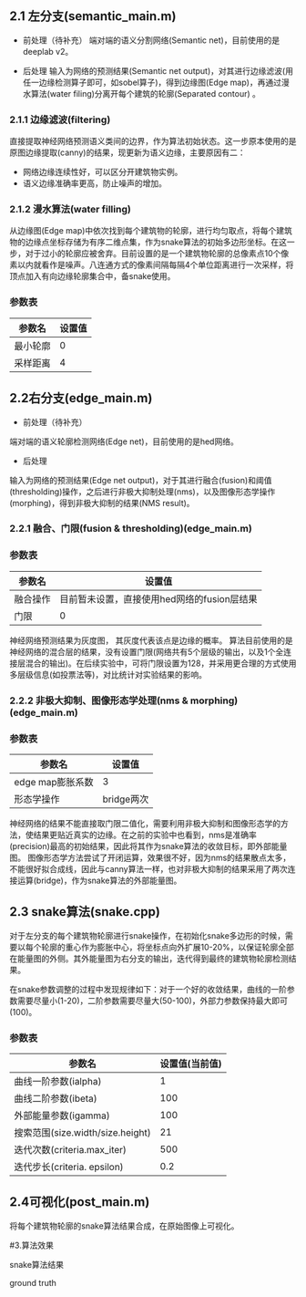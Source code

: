 ## 2.1 左分支(semantic_main.m)

-	前处理（待补充）
 端对端的语义分割网络(Semantic net)，目前使用的是deeplab v2。

-	后处理
输入为网络的预测结果(Semantic net output)，对其进行边缘滤波(用任一边缘检测算子即可，如sobel算子)，得到边缘图(Edge map)，再通过漫水算法(water filing)分离开每个建筑的轮廓(Separated contour) 。 


### 2.1.1 边缘滤波(filtering)
直接提取神经网络预测语义类间的边界，作为算法初始状态。这一步原本使用的是原图边缘提取(canny)的结果，现更新为语义边缘，主要原因有二：

- 网络边缘连续性好，可以区分开建筑物实例。
- 语义边缘准确率更高，防止噪声的增加。

### 2.1.2 漫水算法(water filling)
   从边缘图(Edge map)中依次找到每个建筑物的轮廓，进行均匀取点，将每个建筑物的边缘点坐标存储为有序二维点集，作为snake算法的初始多边形坐标。在这一步，对于过小的轮廓应被舍弃。目前设置的是一个建筑物轮廓的总像素点10个像素以内就看作是噪声。八连通方式的像素间隔每隔4个单位距离进行一次采样，将顶点加入有向边缘轮廓集合中，备snake使用。
   
### 参数表
|参数名|设置值|
|---|---|
|最小轮廓|0|
|采样距离|4|

## 2.2右分支(edge_main.m)
-	前处理（待补充）

   端对端的语义轮廓检测网络(Edge net)，目前使用的是hed网络。

-	后处理

   输入为网络的预测结果(Edge net output)，对于其进行融合(fusion)和阈值(thresholding)操作，之后进行非极大抑制处理(nms)，以及图像形态学操作(morphing)，得到非极大抑制的结果(NMS result)。

### 2.2.1 融合、门限(fusion & thresholding)(edge_main.m)

### 参数表
|参数名|设置值|
|---|---|
|融合操作|目前暂未设置，直接使用hed网络的fusion层结果|
|门限|0|

   神经网络预测结果为灰度图， 其灰度代表该点是边缘的概率。 算法目前使用的是神经网络的混合层的结果，没有设置门限(网络共有5个层级的输出，以及1个全连接层混合的输出)。在后续实验中，可将门限设置为128，并采用更合理的方式使用多层级信息(如投票法等)，对比统计对实验结果的影响。

### 2.2.2 非极大抑制、图像形态学处理(nms & morphing)(edge_main.m)

### 参数表
|参数名|设置值|
|---|---|
|edge map膨胀系数|3|
|形态学操作|bridge两次|

神经网络的结果不能直接取门限二值化，需要利用非极大抑制和图像形态学的方法，使结果更贴近真实的边缘。在之前的实验中也看到，nms是准确率(precision)最高的初始结果，因此将其作为snake算法的收敛目标，即外部能量图。
图像形态学方法尝试了开闭运算，效果很不好，因为nms的结果散点太多，不能很好拟合成线，因此与canny算法一样，也对非极大抑制的结果采用了两次连接运算(bridge)，作为snake算法的外部能量图。


## 2.3 snake算法(snake.cpp)
   对于左分支的每个建筑物轮廓进行snake操作，在初始化snake多边形的时候，需要以每个轮廓的重心作为膨胀中心，将坐标点向外扩展10-20%，以保证轮廓全部在能量图的外侧。其外能量图为右分支的输出，迭代得到最终的建筑物轮廓检测结果。
   
在snake参数调整的过程中发现规律如下：对于一个好的收敛结果，曲线的一阶参数需要尽量小(1-20)，二阶参数需要尽量大(50-100)，外部力参数保持最大即可(100)。

### 参数表
|参数名|设置值(当前值)|
|---|---|
|曲线一阶参数(ialpha)|1|
|曲线二阶参数(ibeta)|100|
|外部能量参数(igamma)|100|
|搜索范围(size.width/size.height)|21|
|迭代次数(criteria.max_iter)|500|
|迭代步长(criteria. epsilon)|0.2|


## 2.4可视化(post_main.m)
将每个建筑物轮廓的snake算法结果合成，在原始图像上可视化。

#3.算法效果

snake算法结果


ground truth